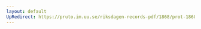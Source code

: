 ```yaml
---
layout: default
UpRedirect: https://pruto.im.uu.se/riksdagen-records-pdf/1868/prot-1868--fk--406/prot-1868--fk--406_000.pdf
---
```

